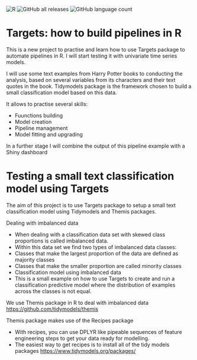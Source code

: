 ![R](https://img.shields.io/badge/r-%23276DC3.svg?style=for-the-badge&logo=r&logoColor=white)
![GitHub all releases](https://img.shields.io/github/downloads/Pablo-source/Targets_pipelines_howto/total?label=Downloads&style=flat-square)
![GitHub language count](https://img.shields.io/github/languages/count/Pablo-source/Targets_pipelines_howto)

# Targets: how to build pipelines in R

This is a new project to practise and learn how to use Targets package to automate pipelines in R. I will start testing it with univariate time series models.

I will use some text examples from Harry Potter books to conducting the analysis, based on several variables from its characters and their text quotes in the book. Tidymodels package is the framework chosen to build a small classification model based on this data.

It allows to practise several skills: 

- Fuunctions building 
- Model creation
- Pipeline management
- Model fitting and upgrading 

In a further stage I will combine the output of this pipeline example with a Shiny dashboard

# Testing a small text classification model using Targets 
The aim of this project is to use  Targets package to setup a small text classification model using Tidymodels and Themis packages.

Dealing with imbalanced data
-	When dealing with a classification data set with skewed class proportions is called imbalanced data. 
-	Within this data set we find two types of imbalanced data classes:
-	Classes that make the largest proportion of the data are defined as majority classes
-	Classes that make the smaller proportion are called minority classes
-	Classification model using imbalanced data
-	This is a small example on how to use Targets to create and run a classification predictive model where the distribution of examples across the classes is not equal.

We use Themis package in R to deal with imbalanced data
https://github.com/tidymodels/themis

Themis package makes use of the Recipes package
-	With recipes, you can use DPLYR like pipeable sequences of feature engineering steps to get your data ready for modelling.
-	The easiest way to get recipes is to install all of the tidy models packages
https://www.tidymodels.org/packages/

